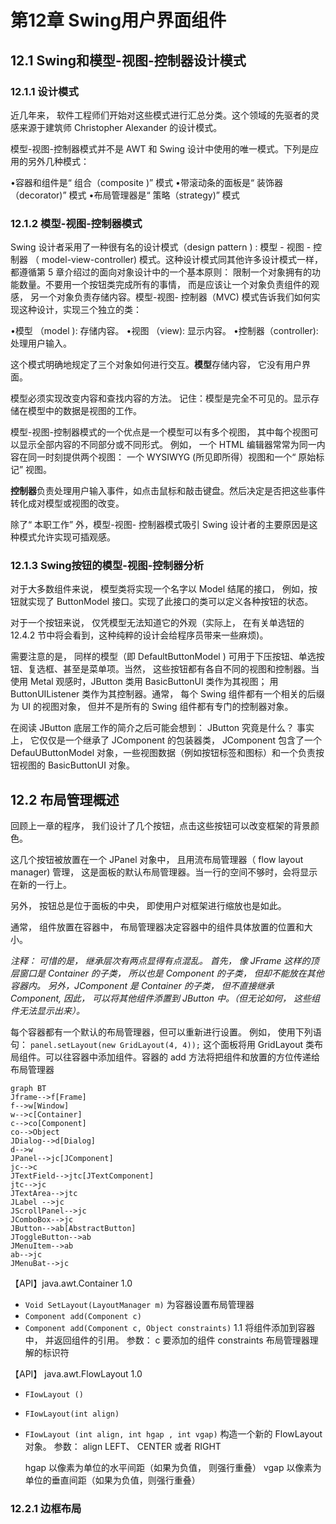 # 第12章 Swing用户界面组件

## 12.1 Swing和模型-视图-控制器设计模式

### 12.1.1 设计模式

近几年来， 软件工程师们开始对这些模式进行汇总分类。这个领域的先驱者的灵感来源于建筑师 Christopher Alexander 的设计模式。 

模型-视图-控制器模式并不是 AWT 和 Swing 设计中使用的唯一模式。下列是应用的另外几种模式：

•容器和组件是“ 组合（composite )” 模式
•带滚动条的面板是“ 装饰器（decorator)” 模式
•布局管理器是“ 策略（strategy)” 模式 

### 12.1.2 模型-视图-控制器模式

Swing 设计者采用了一种很有名的设计模式（design pattern ) : 模型 - 视图 - 控制器 （ model-view-controller) 模式。这种设计模式同其他许多设计模式一样，都遵循第 5 章介绍过的面向对象设计中的一个基本原则： 限制一个对象拥有的功能数量。不要用一个按钮类完成所有的事情， 而是应该让一个对象负责组件的观感， 另一个对象负责存储内容。模型-视图- 控制器（MVC) 模式告诉我们如何实现这种设计，实现三个独立的类：

•模型 （model ): 存储内容。
•视图 （view): 显示内容。
•控制器（controller): 处理用户输入。

这个模式明确地规定了三个对象如何进行交互。**模型**存储内容， 它没有用户界面。 

模型必须实现改变内容和查找内容的方法。 	记住：模型是完全不可见的。显示存储在模型中的数据是视图的工作。 

模型-视图-控制器模式的一个优点是一个模型可以有多个视图， 其中每个视图可以显示全部内容的不同部分或不同形式。 例如， 一个 HTML 编辑器常常为同一内容在同一时刻提供两个视图： 一个 WYSIWYG (所见即所得）视图和一个“ 原始标记” 视图。

**控制器**负责处理用户输入事件，如点击鼠标和敲击键盘。然后决定是否把这些事件转化成对模型或视图的改变。 

除了“ 本职工作” 外，模型-视图- 控制器模式吸引 Swing 设计者的主要原因是这种模式允许实现可插观感。  

### 12.1.3 Swing按钮的模型-视图-控制器分析

对于大多数组件来说， 模型类将实现一个名字以 Model 结尾的接口， 例如，按钮就实现了 ButtonModel 接口。实现了此接口的类可以定义各种按钮的状态。 

对于一个按钮来说， 仅凭模型无法知道它的外观（实际上， 在有关单选钮的 12.4.2 节中将会看到，这种纯粹的设计会给程序员带来一些麻烦)。 

需要注意的是， 同样的模型（即 DefaultButtonModel ) 可用于下压按钮、单选按钮、复选框、甚至是菜单项。当然， 这些按钮都有各自不同的视图和控制器。当使用 Metal 观感时，JButton 类用 BasicButtonUI 类作为其视图； 用 ButtonUIListener 类作为其控制器。通常， 每个 Swing 组件都有一个相关的后缀为 UI 的视图对象， 但并不是所有的 Swing 组件都有专门的控制器对象。 

在阅读 JButton 底层工作的简介之后可能会想到： JButton 究竟是什么？ 事实上， 它仅仅是一个继承了 JComponent 的包装器类， JComponent 包含了一个 DefauUButtonModel 对象，一些视图数据（例如按钮标签和图标）和一个负责按钮视图的 BasicButtonUI 对象。 

## 12.2 布局管理概述

回顾上一章的程序， 我们设计了几个按钮，点击这些按钮可以改变框架的背景颜色。

这几个按钮被放置在一个 JPanel 对象中， 且用流布局管理器（ flow layout manager) 管理， 这是面板的默认布局管理器。当一行的空间不够时，会将显示在新的一行上。 

另外， 按钮总是位于面板的中央， 即使用户对框架进行缩放也是如此。  

通常， 组件放置在容器中， 布局管理器决定容器中的组件具体放置的位置和大小。 

*注释： 可惜的是， 继承层次有两点显得有点混乱。 首先， 像 JFrame 这样的顶层窗口是 Container 的子类， 所以也是 Component 的子类， 但却不能放在其他容器内。 另外，JComponent 是 Container 的子类， 但不直接继承 Component, 因此， 可以将其他组件添置到 JButton 中。（但无论如何， 这些组件无法显示出来）。*

每个容器都有一个默认的布局管理器，但可以重新进行设置。 例如， 使用下列语句：
`panel.setLayout(new GridLayout(4, 4));`
这个面板将用 GridLayout 类布局组件。可以往容器中添加组件。容器的 add 方法将把组件和放置的方位传递给布局管理器 

```mermaid
graph BT
Jframe-->f[Frame]
f-->w[Window]
w-->c[Container]
c-->co[Component]
co-->Object
JDialog-->d[Dialog]
d-->w
JPanel-->jc[JComponent]
jc-->c
JTextField-->jtc[JTextComponent]
jtc-->jc
JTextArea-->jtc
JLabel -->jc
JScrollPanel-->jc
JComboBox-->jc
JButton-->ab[AbstractButton]
JToggleButton-->ab
JMenuItem-->ab
ab-->jc
JMenuBat-->jc
```

【API】java.awt.Container 1.0

- `Void SetLayout(LayoutManager m)`
  为容器设置布局管理器
- `Component add(Component c)`
- `Component add(Component c, Object constraints)` 1.1
  将组件添加到容器中， 并返回组件的引用。
  参数： c 要添加的组件
  constraints 布局管理器理解的标识符

【API】 java.awt.FlowLayout 1.0

- `FIowLayout ()`

- `FIowLayout(int align)`

- `FIowLayout (int align, int hgap , int vgap)`
  构造一个新的 FlowLayout 对象。
  参数： align LEFT、 CENTER 或者 RIGHT

  hgap 以像素为单位的水平间距（如果为负值， 则强行重叠）
  vgap 以像素为单位的垂直间距（如果为负值，则强行重叠） 

### 12.2.1 边框布局


